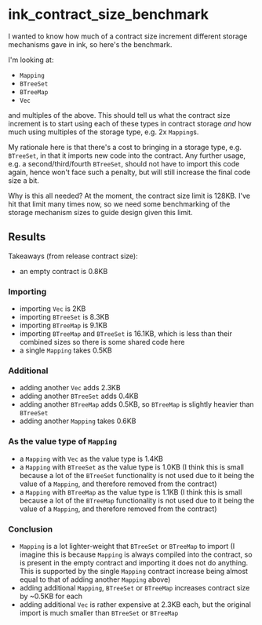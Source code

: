 # ink_contract_size_benchmark
I wanted to know how much of a contract size increment different storage mechanisms gave in ink, so here's the benchmark.

I'm looking at:
- `Mapping`
- `BTreeSet`
- `BTreeMap`
- `Vec`

and multiples of the above. This should tell us what the contract size increment is to start using each of these types in contract storage *and* how much using multiples of the storage type, e.g. 2x `Mapping`s.

My rationale here is that there's a cost to bringing in a storage type, e.g. `BTreeSet`, in that it imports new code into the contract. Any further usage, e.g. a second/third/fourth `BTreeSet`, should not have to import this code again, hence won't face such a penalty, but will still increase the final code size a bit.

Why is this all needed? At the moment, the contract size limit is 128KB. I've hit that limit many times now, so we need some benchmarking of the storage mechanism sizes to guide design given this limit.

## Results
Takeaways (from release contract size):
- an empty contract is 0.8KB

### Importing
- importing `Vec` is 2KB
- importing `BTreeSet` is 8.3KB
- importing `BTreeMap` is 9.1KB
- importing `BTreeMap` and `BTreeSet` is 16.1KB, which is less than their combined sizes so there is some shared code here
- a single `Mapping` takes 0.5KB

### Additional
- adding another `Vec` adds 2.3KB
- adding another `BTreeSet` adds 0.4KB
- adding another `BTreeMap` adds 0.5KB, so `BTreeMap` is slightly heavier than `BTreeSet`
- adding another `Mapping` takes 0.6KB

### As the value type of `Mapping`
- a `Mapping` with `Vec` as the value type is 1.4KB
- a `Mapping` with `BTreeSet` as the value type is 1.0KB (I think this is small because a lot of the `BTreeSet` functionality is not used due to it being the value of a `Mapping`, and therefore removed from the contract)
- a `Mapping` with `BTreeMap` as the value type is 1.1KB (I think this is small because a lot of the `BTreeMap` functionality is not used due to it being the value of a `Mapping`, and therefore removed from the contract)

### Conclusion
- `Mapping` is a lot lighter-weight that `BTreeSet` or `BTreeMap` to import (I imagine this is because `Mapping` is always compiled into the contract, so is present in the empty contract and importing it does not do anything. This is supported by the single `Mapping` contract increase being almost equal to that of adding another `Mapping` above)
- adding additional `Mapping`, `BTreeSet` or `BTreeMap` increases contract size by ~0.5KB for each
- adding additional `Vec` is rather expensive at 2.3KB each, but the original import is much smaller than `BTreeSet` or `BTreeMap`